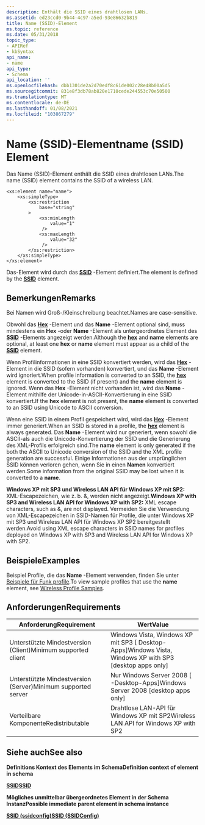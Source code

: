 ```yaml
---
description: Enthält die SSID eines drahtlosen LANs.
ms.assetid: ed23ccd0-9b44-4c97-a5ed-93e86632b819
title: Name (SSID)-Element
ms.topic: reference
ms.date: 05/31/2018
topic_type:
- APIRef
- kbSyntax
api_name:
- name
api_type:
- Schema
api_location: ''
ms.openlocfilehash: dbb1301de2a2d70edf8c61de002c28e48b00a5d5
ms.sourcegitcommit: 831e8f3db78ab820e1710cede244553c70e50500
ms.translationtype: MT
ms.contentlocale: de-DE
ms.lasthandoff: 01/08/2021
ms.locfileid: "103867279"
---
```

# <a name="name-ssid-element"></a><span data-ttu-id="d6b65-103">Name (SSID)-Element</span><span class="sxs-lookup"><span data-stu-id="d6b65-103">name (SSID) Element</span></span>

<span data-ttu-id="d6b65-104">Das Name (SSID)-Element enthält die SSID eines drahtlosen LANs.</span><span class="sxs-lookup"><span data-stu-id="d6b65-104">The name (SSID) element contains the SSID of a wireless LAN.</span></span>

``` syntax
<xs:element name="name">
    <xs:simpleType>
        <xs:restriction
            base="string"
        >
            <xs:minLength
                value="1"
             />
            <xs:maxLength
                value="32"
             />
        </xs:restriction>
    </xs:simpleType>
</xs:element>
```

<span data-ttu-id="d6b65-105">Das-Element wird durch das [**SSID**](wlan-profileschema-ssid-ssidconfig-element.md) -Element definiert.</span><span class="sxs-lookup"><span data-stu-id="d6b65-105">The element is defined by the [**SSID**](wlan-profileschema-ssid-ssidconfig-element.md) element.</span></span>

## <a name="remarks"></a><span data-ttu-id="d6b65-106">Bemerkungen</span><span class="sxs-lookup"><span data-stu-id="d6b65-106">Remarks</span></span>

<span data-ttu-id="d6b65-107">Bei Namen wird Groß-/Kleinschreibung beachtet.</span><span class="sxs-lookup"><span data-stu-id="d6b65-107">Names are case-sensitive.</span></span>

<span data-ttu-id="d6b65-108">Obwohl das [**Hex**](wlan-profileschema-hex-ssid-element.md) -Element und das **Name** -Element optional sind, muss mindestens ein **Hex** -oder **Name** -Element als untergeordnetes Element des [**SSID**](wlan-profileschema-ssid-ssidconfig-element.md) -Elements angezeigt werden.</span><span class="sxs-lookup"><span data-stu-id="d6b65-108">Although the [**hex**](wlan-profileschema-hex-ssid-element.md) and **name** elements are optional, at least one **hex** or **name** element must appear as a child of the [**SSID**](wlan-profileschema-ssid-ssidconfig-element.md) element.</span></span>

<span data-ttu-id="d6b65-109">Wenn Profilinformationen in eine SSID konvertiert werden, wird das [**Hex**](wlan-profileschema-hex-ssid-element.md) -Element in die SSID (sofern vorhanden) konvertiert, und das **Name** -Element wird ignoriert.</span><span class="sxs-lookup"><span data-stu-id="d6b65-109">When profile information is converted to an SSID, the [**hex**](wlan-profileschema-hex-ssid-element.md) element is converted to the SSID (if present) and the **name** element is ignored.</span></span> <span data-ttu-id="d6b65-110">Wenn das **Hex** -Element nicht vorhanden ist, wird das **Name** -Element mithilfe der Unicode-in-ASCII-Konvertierung in eine SSID konvertiert.</span><span class="sxs-lookup"><span data-stu-id="d6b65-110">If the **hex** element is not present, the **name** element is converted to an SSID using Unicode to ASCII conversion.</span></span>

<span data-ttu-id="d6b65-111">Wenn eine SSID in einem Profil gespeichert wird, wird das [**Hex**](wlan-profileschema-hex-ssid-element.md) -Element immer generiert.</span><span class="sxs-lookup"><span data-stu-id="d6b65-111">When an SSID is stored in a profile, the [**hex**](wlan-profileschema-hex-ssid-element.md) element is always generated.</span></span> <span data-ttu-id="d6b65-112">Das **Name** -Element wird nur generiert, wenn sowohl die ASCII-als auch die Unicode-Konvertierung der SSID und die Generierung des XML-Profils erfolgreich sind.</span><span class="sxs-lookup"><span data-stu-id="d6b65-112">The **name** element is only generated if the both the ASCII to Unicode conversion of the SSID and the XML profile generation are successful.</span></span> <span data-ttu-id="d6b65-113">Einige Informationen aus der ursprünglichen SSID können verloren gehen, wenn Sie in einen **Namen** konvertiert werden.</span><span class="sxs-lookup"><span data-stu-id="d6b65-113">Some information from the original SSID may be lost when it is converted to a **name**.</span></span>

<span data-ttu-id="d6b65-114">**Windows XP mit SP3 und Wireless LAN API für Windows XP mit SP2:** XML-Escapezeichen, wie z. b. &, werden nicht angezeigt.</span><span class="sxs-lookup"><span data-stu-id="d6b65-114">**Windows XP with SP3 and Wireless LAN API for Windows XP with SP2:** XML escape characters, such as &, are not displayed.</span></span> <span data-ttu-id="d6b65-115">Vermeiden Sie die Verwendung von XML-Escapezeichen in SSID-Namen für Profile, die unter Windows XP mit SP3 und Wireless LAN API für Windows XP SP2 bereitgestellt werden.</span><span class="sxs-lookup"><span data-stu-id="d6b65-115">Avoid using XML escape characters in SSID names for profiles deployed on Windows XP with SP3 and Wireless LAN API for Windows XP with SP2.</span></span>

## <a name="examples"></a><span data-ttu-id="d6b65-116">Beispiele</span><span class="sxs-lookup"><span data-stu-id="d6b65-116">Examples</span></span>

<span data-ttu-id="d6b65-117">Beispiel Profile, die das **Name** -Element verwenden, finden Sie unter [Beispiele für Funk profile](wireless-profile-samples.md).</span><span class="sxs-lookup"><span data-stu-id="d6b65-117">To view sample profiles that use the **name** element, see [Wireless Profile Samples](wireless-profile-samples.md).</span></span>

## <a name="requirements"></a><span data-ttu-id="d6b65-118">Anforderungen</span><span class="sxs-lookup"><span data-stu-id="d6b65-118">Requirements</span></span>



| <span data-ttu-id="d6b65-119">Anforderung</span><span class="sxs-lookup"><span data-stu-id="d6b65-119">Requirement</span></span> | <span data-ttu-id="d6b65-120">Wert</span><span class="sxs-lookup"><span data-stu-id="d6b65-120">Value</span></span> |
|-------------------------------------|---------------------------------------------------------------------|
| <span data-ttu-id="d6b65-121">Unterstützte Mindestversion (Client)</span><span class="sxs-lookup"><span data-stu-id="d6b65-121">Minimum supported client</span></span><br/> | <span data-ttu-id="d6b65-122">Windows Vista, Windows XP mit SP3 \[ Desktop-Apps\]</span><span class="sxs-lookup"><span data-stu-id="d6b65-122">Windows Vista, Windows XP with SP3 \[desktop apps only\]</span></span><br/> |
| <span data-ttu-id="d6b65-123">Unterstützte Mindestversion (Server)</span><span class="sxs-lookup"><span data-stu-id="d6b65-123">Minimum supported server</span></span><br/> | <span data-ttu-id="d6b65-124">Nur Windows Server 2008 \[ -Desktop-Apps\]</span><span class="sxs-lookup"><span data-stu-id="d6b65-124">Windows Server 2008 \[desktop apps only\]</span></span><br/>                |
| <span data-ttu-id="d6b65-125">Verteilbare Komponente</span><span class="sxs-lookup"><span data-stu-id="d6b65-125">Redistributable</span></span><br/>          | <span data-ttu-id="d6b65-126">Drahtlose LAN-API für Windows XP mit SP2</span><span class="sxs-lookup"><span data-stu-id="d6b65-126">Wireless LAN API for Windows XP with SP2</span></span><br/>                 |



## <a name="see-also"></a><span data-ttu-id="d6b65-127">Siehe auch</span><span class="sxs-lookup"><span data-stu-id="d6b65-127">See also</span></span>

<dl> <dt>

<span data-ttu-id="d6b65-128">**Definitions Kontext des Elements im Schema**</span><span class="sxs-lookup"><span data-stu-id="d6b65-128">**Definition context of element in schema**</span></span>
</dt> <dt>

[<span data-ttu-id="d6b65-129">**SSID**</span><span class="sxs-lookup"><span data-stu-id="d6b65-129">**SSID**</span></span>](wlan-profileschema-ssid-ssidconfig-element.md)
</dt> <dt>

<span data-ttu-id="d6b65-130">**Mögliches unmittelbar übergeordnetes Element in der Schema Instanz**</span><span class="sxs-lookup"><span data-stu-id="d6b65-130">**Possible immediate parent element in schema instance**</span></span>
</dt> <dt>

[<span data-ttu-id="d6b65-131">**SSID (ssidconfig)**</span><span class="sxs-lookup"><span data-stu-id="d6b65-131">**SSID (SSIDConfig)**</span></span>](wlan-profileschema-ssid-ssidconfig-element.md)
</dt> </dl>

 

 




